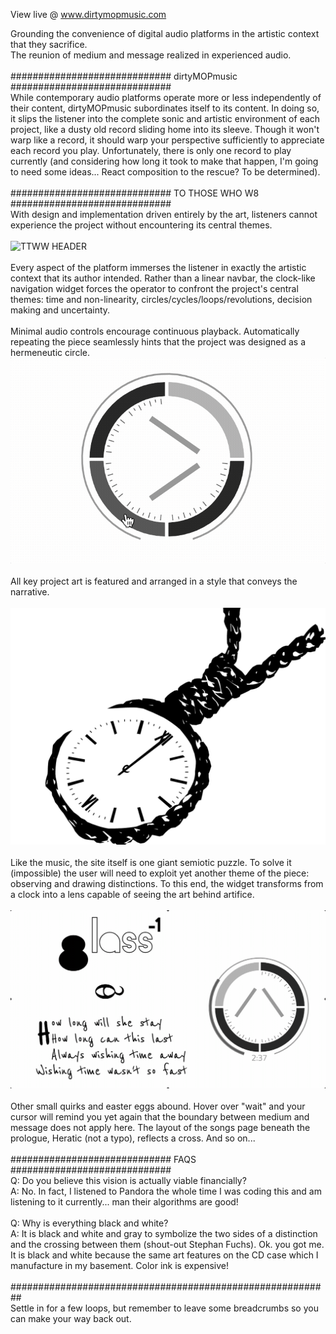 View live @ www.dirtymopmusic.com

Grounding the convenience of digital audio platforms in the artistic context that they sacrifice. <br/>
The reunion of medium and message realized in experienced audio. <br/> <br/> 
############################# dirtyMOPmusic ############################# <br/> 
While contemporary audio platforms operate more or less independently of their content, 
dirtyMOPmusic subordinates itself to its content. 
In doing so, it slips the listener into the complete sonic and artistic environment of each project, 
like a dusty old record sliding home into its sleeve. 
Though it won't warp like a record, it should warp your perspective sufficiently to appreciate each record you play. 
Unfortunately, there is only one record to play currently
(and considering how long it took to make that happen, I'm going to need some ideas... 
React composition to the rescue? To be determined). <br/> <br/> 
############################# TO THOSE WHO W8 ############################# <br/> 
With design and implementation driven entirely by the art, 
listeners cannot experience the project without encountering its central themes. <br/><br/>
<img src="imgs/TTWW_HEADER.png" alt="TTWW HEADER"> <br/><br/>
Every aspect of the platform immerses the listener in exactly the artistic context that its author intended. 
Rather than a linear navbar, the clock-like navigation widget forces the operator to confront the project's central themes: 
time and non-linearity, circles/cycles/loops/revolutions, decision making and uncertainty. <br/><br/>
Minimal audio controls encourage continuous playback. Automatically repeating the piece seamlessly hints that the project
was designed as a hermeneutic circle. <br/> 
<img src="imgs/TTWW_WIDGET.gif" alt="TTWW WIDGET"> <br/><br/>
All key project art is featured and arranged in a style that conveys the narrative.<br/><br/>
<img src="imgs/TTWW_ARTEX3.png" alt="TTWW ART"> <br/><br/>
Like the music, the site itself is one giant semiotic puzzle. To solve it (impossible) the user will need to exploit yet another theme
of the piece: observing and drawing distinctions. To this end, the widget transforms from a clock into a lens capable of seeing the art behind artifice.<br/><br/>
<img src="imgs/TTWW_PUZZLE.gif" alt="Glimpse of puzzle"> <br/><br/>
Other small quirks and easter eggs abound. Hover over "wait" and your cursor will remind you yet again that the boundary between medium and message does not apply here. The layout of the songs page beneath the prologue, Heratic (not a typo), reflects a cross. And so on... <br/> <br/> 
############################# FAQS #############################<br/>
Q: Do you believe this vision is actually viable financially? <br/>
A: No. In fact, I listened to Pandora the whole time I was coding this and am listening to it currently... man their algorithms are good! <br/><br/>
Q: Why is everything black and white? <br/>
A: It is black and white and gray to symbolize the two sides of a distinction and the crossing between them (shout-out Stephan Fuchs). Ok. you got me. It is black and white because the same art features on the CD case which I manufacture in my basement. Color ink is expensive!<br/><br/>
##########################################################<br/> 
Settle in for a few loops, but remember to leave some breadcrumbs so you can make your way back out. 
